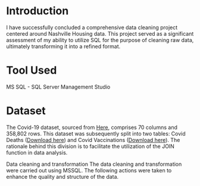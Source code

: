 # Introduction
I have successfully concluded a comprehensive data cleaning project centered around Nashville Housing data. This project served as a significant assessment of my ability to utilize SQL for the purpose of cleaning raw data, ultimately transforming it into a refined format.

# Tool Used
MS SQL - SQL Server Management Studio

# Dataset
The Covid-19 dataset, sourced from [Here](https://ourworldindata.org/covid-deaths), comprises 70 columns and 358,802 rows. This dataset was subsequently split into two tables: Covid Deaths ([Download here](https://github.com/OluwatobiAkintokun/Covid-Data-Exploration/blob/main/Covid%20Death.xlsb)) and Covid Vaccinations ([Download here](https://github.com/OluwatobiAkintokun/Covid-Data-Exploration/blob/main/Covid%20Vaccinations.xlsb)). The rationale behind this division is to facilitate the utilization of the JOIN function in data analysis.

Data cleaning and transformation
The data cleaning and transformation were carried out using MSSQL. The following actions were taken to enhance the quality and structure of the data.
